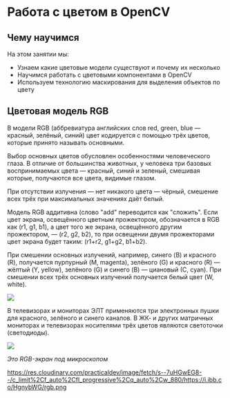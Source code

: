 # Работа с цветом в ОpenCV

## Чему научимся

На этом занятии мы:
* Узнаем какие цветовые модели существуют и почему их несколько
* Научимся работать с цветовыми компонентами в OpenCV
* Используем технологию маскирования для выделения объектов по цвету

## Цветовая модель RGB

В модели RGB (аббревиатура английских слов red, green, blue — красный, зелёный, синий) цвет кодируется с помощью трёх цветов, которые принято называть основными. 

Выбор основных цветов обусловлен особенностями человеческого глаза. В отличие от большинства животных, 
у человека три базовых воспринимаемых цвета — красный, синий и зеленый, смешивая которые, получаются все цвета, видимые глазом.

При отсутствии излучения — нет никакого цвета — чёрный, смешение всех трёх при максимальных значениях даёт белый. 

Модель RGB аддитивна (слово "add" переводится как "сложить". Если цвет экрана, освещённого цветным прожектором, обозначается в RGB как (r1, g1, b1), а цвет того же экрана, освещённого другим прожектором, — (r2, g2, b2), то при освещении двумя прожекторами цвет экрана будет таким: (r1+r2, g1+g2, b1+b2).

 При смешении основных излучений, например, синего (B) и красного (R), получается пурпурный (M, magenta), зелёного (G) и красного (R) — жёлтый (Y, yellow), зелёного (G) и синего (B) — циановый (С, cyan). При смешении всех трёх основных излучений получается белый цвет (W, white).

![](https://upload.wikimedia.org/wikipedia/commons/2/28/RGB_illumination.jpg)

В телевизорах и мониторах ЭЛТ применяются три электронных пушки для красного, зелёного и синего каналов. В ЖК- и других матричных мониторах и телевизорах носителями трёх цветов являются светоточки (светодиоды).

![](https://upload.wikimedia.org/wikipedia/commons/b/b1/LED_RGB_matrix.jpg)

*Это RGB-экран под микроскопом*

https://res.cloudinary.com/practicaldev/image/fetch/s--7uHGwEG8--/c_limit%2Cf_auto%2Cfl_progressive%2Cq_auto%2Cw_880/https://i.ibb.co/HgnybWG/rgb.png





